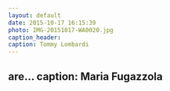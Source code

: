 ```yaml
---
layout: default
date: 2015-10-17 16:15:39
photo: IMG-20151017-WA0020.jpg
caption_header:  
caption: Tommy Lombardi
---
```

are...
caption: Maria Fugazzola
---
